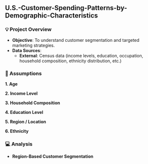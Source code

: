 ## U.S.-Customer-Spending-Patterns-by-Demographic-Characteristics

### :bulb: Project Overview

* **Objective**: To understand customer segmentation and targeted marketing strategies.
* **Data Sources**: 
    * **External**: Census data (income levels, education, occupation, household composition, ethnicity distribution, etc.)

### :pencil: Assumptions

   **1. Age**  

   **2. Income Level**  

   **3. Household Composition**  

   **4. Education Level**  

   **5. Region / Location**  

   **6. Ethnicity**  



### :computer: Analysis

*  **Region-Based Customer Segmentation**



